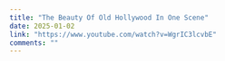 ```yaml
---
title: "The Beauty Of Old Hollywood In One Scene"
date: 2025-01-02
link: "https://www.youtube.com/watch?v=WgrIC3lcvbE"
comments: ""
---
```


